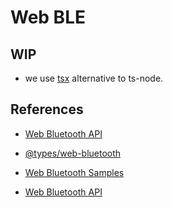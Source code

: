 # Web BLE

## WIP

- we use [tsx](https://github.com/esbuild-kit/tsx) alternative to ts-node.

## References

- [Web Bluetooth API](https://webbluetoothcg.github.io/web-bluetooth/)

- [@types/web-bluetooth](https://www.npmjs.com/package/@types/web-bluetooth)

- [Web Bluetooth Samples](https://googlechrome.github.io/samples/web-bluetooth/)

- [Web Bluetooth API](https://developer.mozilla.org/en-US/docs/Web/API/Web_Bluetooth_API)